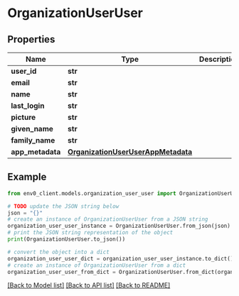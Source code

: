 # OrganizationUserUser


## Properties

Name | Type | Description | Notes
------------ | ------------- | ------------- | -------------
**user_id** | **str** |  | [optional] 
**email** | **str** |  | [optional] 
**name** | **str** |  | [optional] 
**last_login** | **str** |  | [optional] 
**picture** | **str** |  | [optional] 
**given_name** | **str** |  | [optional] 
**family_name** | **str** |  | [optional] 
**app_metadata** | [**OrganizationUserUserAppMetadata**](OrganizationUserUserAppMetadata.md) |  | [optional] 

## Example

```python
from env0_client.models.organization_user_user import OrganizationUserUser

# TODO update the JSON string below
json = "{}"
# create an instance of OrganizationUserUser from a JSON string
organization_user_user_instance = OrganizationUserUser.from_json(json)
# print the JSON string representation of the object
print(OrganizationUserUser.to_json())

# convert the object into a dict
organization_user_user_dict = organization_user_user_instance.to_dict()
# create an instance of OrganizationUserUser from a dict
organization_user_user_from_dict = OrganizationUserUser.from_dict(organization_user_user_dict)
```
[[Back to Model list]](../README.md#documentation-for-models) [[Back to API list]](../README.md#documentation-for-api-endpoints) [[Back to README]](../README.md)


